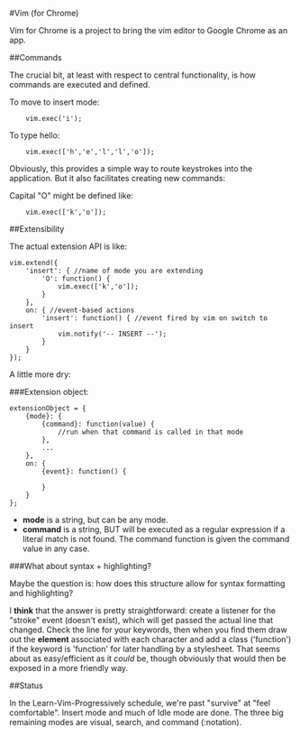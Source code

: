 #Vim (for Chrome)

Vim for Chrome is a project to bring the vim editor to Google Chrome as an app.

##Commands

The crucial bit, at least with respect to central functionality, is how commands are executed and defined.

To move to insert mode:

		vim.exec('i');

To type hello:

		vim.exec(['h','e','l','l','o']);

Obviously, this provides a simple way to route keystrokes into the application. But it also facilitates creating new commands:

Capital "O" might be defined like:

		vim.exec(['k','o']);


##Extensibility

The actual extension API is like:

	vim.extend({
		'insert': { //name of mode you are extending
			'O': function() {
				vim.exec(['k','o']);
			}
		},
		on: { //event-based actions
			'insert': function() { //event fired by vim on switch to insert
				vim.notify('-- INSERT --');
			}
		}
	});

A little more dry:

###Extension object:

	extensionObject = {
		{mode}: {
			{command}: function(value) {
				//run when that command is called in that mode
			},
			...
		},
		on: {
			{event}: function() {

			}
		}
	};

- __mode__ is a string, but can be any mode.
- __command__ is a string, BUT will be executed as a regular expression if a literal match is not found. The command function is given the command value in any case.

###What about syntax + highlighting?

Maybe the question is: how does this structure allow for syntax formatting and highlighting?

I __think__ that the answer is pretty straightforward: create a listener for the "stroke" event (doesn't exist), which will get passed the actual line that changed. Check the line for your keywords, then when you find them draw out the __element__ associated with each character and add a class ('function') if the keyword is 'function' for later handling by a stylesheet. That seems about as easy/efficient as it _could_ be, though obviously that would then be exposed in a more friendly way.

##Status

In the Learn-Vim-Progressively schedule, we're past "survive" at "feel comfortable". Insert mode and much of Idle mode are done. The three big remaining modes are visual, search, and command (:notation). 

